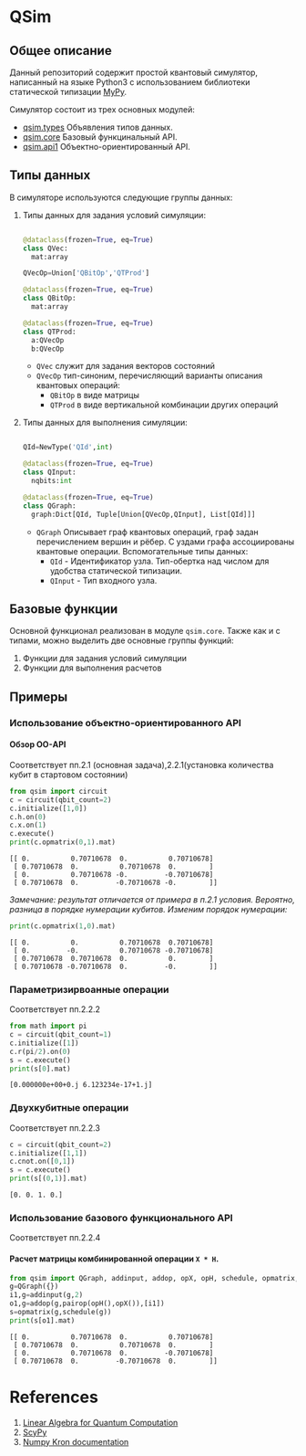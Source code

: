 # QSim

## Общее описание

Данный репозиторий содержит простой квантовый симулятор, написанный на
языке Python3 с использованием библиотеки статической типизации
[MyPy](https://github.com/python/mypy).

Симулятор состоит из трех основных модулей:

  - [qsim.types](./src/qsim/types.py) Объявления типов данных.
  - [qsim.core](./src/qsim/core.py) Базовый функцинальный API.
  - [qsim.api1](./src/qsim/api1.py) Oбъектно-ориентированный API.

## Типы данных

В симуляторе используются следующие группы данных:

1.  Типы данных для задания условий симуляции:
    
    ``` python numberLines
    
    @dataclass(frozen=True, eq=True)
    class QVec:
      mat:array
    
    QVecOp=Union['QBitOp','QTProd']
    
    @dataclass(frozen=True, eq=True)
    class QBitOp:
      mat:array
    
    @dataclass(frozen=True, eq=True)
    class QTProd:
      a:QVecOp
      b:QVecOp
    ```
    
      - `QVec` служит для задания векторов состояний
      - `QVecOp` тип-синоним, перечисляющий варианты описания квантовых
        операций:
          - `QBitOp` в виде матрицы
          - `QTProd` в виде вертикальной комбинации других операций

2.  Типы данных для выполнения симуляции:
    
    ``` python numberLines
    
    QId=NewType('QId',int)
    
    @dataclass(frozen=True, eq=True)
    class QInput:
      nqbits:int
    
    @dataclass(frozen=True, eq=True)
    class QGraph:
      graph:Dict[QId, Tuple[Union[QVecOp,QInput], List[QId]]]
    ```
    
      - `QGraph` Описывает граф квантовых операций, граф задан
        перечислением вершин и рёбер. С уздами графа
        ассоциированы квантовые операции. Вспомогательные типы
        данных:
          - `QId` - Идентификатор узла. Тип-обертка над числом для
            удобства статической типизации.
          - `QInput` - Тип входного узла.

## Базовые функции

Основной функционал реализован в модуле `qsim.core`. Также как и с
типами, можно выделить две основные группы функций:

1.  Функции для задания условий симуляции
2.  Функции для выполнения расчетов

## Примеры

### Использование объектно-ориентированного API

#### Обзор ОО-API

Соответствует пп.2.1 (основная задача),2.2.1(установка количества кубит
в стартовом состоянии)

``` python numberLines
from qsim import circuit
c = circuit(qbit_count=2)
c.initialize([1,0])
c.h.on(0)
c.x.on(1)
c.execute()
print(c.opmatrix(0,1).mat)
```

``` stdout
[[ 0.          0.70710678  0.          0.70710678]
 [ 0.70710678  0.          0.70710678  0.        ]
 [ 0.          0.70710678 -0.         -0.70710678]
 [ 0.70710678  0.         -0.70710678 -0.        ]]
```

*Замечание: результат отличается от примера в п.2.1 условия. Вероятно,
разница в порядке нумерации кубитов. Изменим порядок нумерации:*

``` python numberLines
print(c.opmatrix(1,0).mat)
```

``` stdout
[[ 0.          0.          0.70710678  0.70710678]
 [ 0.         -0.          0.70710678 -0.70710678]
 [ 0.70710678  0.70710678  0.          0.        ]
 [ 0.70710678 -0.70710678  0.         -0.        ]]
```

### Параметризирвоанные операции

Соответствует пп.2.2.2

``` python numberLines
from math import pi
c = circuit(qbit_count=1)
c.initialize([1])
c.r(pi/2).on(0)
s = c.execute()
print(s[0].mat)
```

``` stdout
[0.000000e+00+0.j 6.123234e-17+1.j]
```

### Двухкубитные операции

Соответствует пп.2.2.3

``` python numberLines
c = circuit(qbit_count=2)
c.initialize([1,1])
c.cnot.on([0,1])
s = c.execute()
print(s[(0,1)].mat)
```

``` stdout
[0. 0. 1. 0.]
```

### Использование базового функционального API

Соответствует пп.2.2.4

#### Расчет матрицы комбинированной операции `X * H`.

``` python numberLines
from qsim import QGraph, addinput, addop, opX, opH, schedule, opmatrix, pairop
g=QGraph({})
i1,g=addinput(g,2)
o1,g=addop(g,pairop(opH(),opX()),[i1])
s=opmatrix(g,schedule(g))
print(s[o1].mat)
```

``` stdout
[[ 0.          0.70710678  0.          0.70710678]
 [ 0.70710678  0.          0.70710678  0.        ]
 [ 0.          0.70710678  0.         -0.70710678]
 [ 0.70710678  0.         -0.70710678  0.        ]]
```

# References

1.  [Linear Algebra for Quantum
    Computation](https://link.springer.com/content/pdf/bbm%3A978-1-4614-6336-8%2F1.pdf)
2.  [ScyPy](https://docs.sympy.org/latest/modules/physics/quantum/tensorproduct.html)
3.  [Numpy Kron
    documentation](https://numpy.org/doc/stable/reference/generated/numpy.kron.html)
